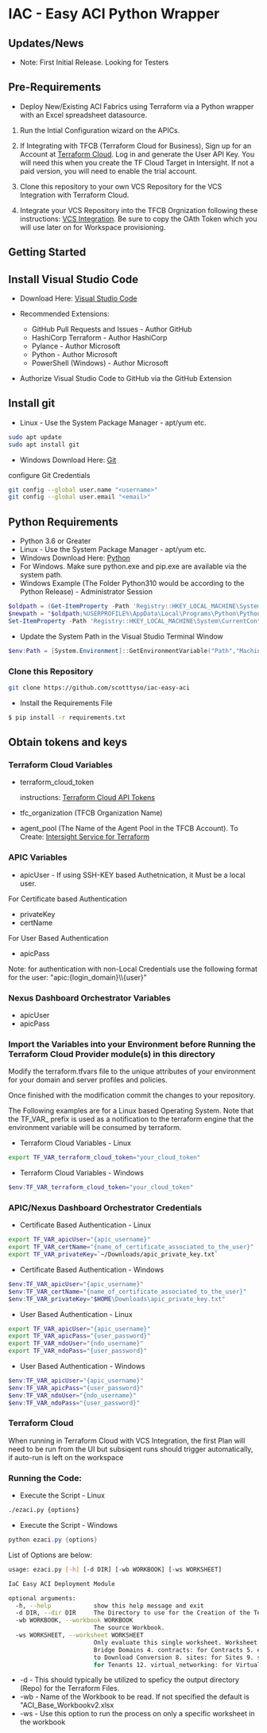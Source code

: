 # IAC - Easy ACI Python Wrapper

## Updates/News

* Note: First Initial Release.  Looking for Testers

## Pre-Requirements

* Deploy New/Existing ACI Fabrics using Terraform via a Python wrapper with an Excel spreadsheet datasource.

1. Run the Intial Configuration wizard on the APICs.

2. If Integrating with TFCB (Terraform Cloud for Business), Sign up for an Account at [Terraform Cloud](https://app.terraform.io/). Log in and generate the User API Key. You will need this when you create the TF Cloud Target in Intersight.  If not a paid version, you will need to enable the trial account.

3. Clone this repository to your own VCS Repository for the VCS Integration with Terraform Cloud.

4. Integrate your VCS Repository into the TFCB Orgnization following these instructions: [VCS Integration](https://www.terraform.io/docs/cloud/vcs/index.html).  Be sure to copy the OAth Token which you will use later on for Workspace provisioning.

## Getting Started

## Install Visual Studio Code

- Download Here: [Visual Studio Code](https://code.visualstudio.com/Download)

- Recommended Extensions: 
  - GitHub Pull Requests and Issues - Author GitHub
  - HashiCorp Terraform - Author HashiCorp
  - Pylance - Author Microsoft
  - Python - Author Microsoft
  - PowerShell (Windows) - Author Microsoft

- Authorize Visual Studio Code to GitHub via the GitHub Extension

## Install git

- Linux - Use the System Package Manager - apt/yum etc.

```bash
sudo apt update
sudo apt install git
```

- Windows Download Here: [Git](https://git-scm.com/download/win)

configure Git Credentials

```bash
git config --global user.name "<username>"   
git config --global user.email "<email>"
```

## Python Requirements

- Python 3.6 or Greater
- Linux - Use the System Package Manager - apt/yum etc.
- Windows Download Here: [Python](https://www.python.org/downloads/) 
- For Windows.  Make sure python.exe and pip.exe are available via the system path.
- Windows Example (The Folder Python310 would be according to the Python Release) - Administrator Session

```powershell
$oldpath = (Get-ItemProperty -Path 'Registry::HKEY_LOCAL_MACHINE\System\CurrentControlSet\Control\Session Manager\Environment' -Name PATH).path
$newpath = "$oldpath;%USERPROFILE%\AppData\Local\Programs\Python\Python310\;%USERPROFILE%\AppData\Local\Programs\Python\Python310\Scripts\"
Set-ItemProperty -Path 'Registry::HKEY_LOCAL_MACHINE\System\CurrentControlSet\Control\Session Manager\Environment' -Name PATH -Value $newpath
```

- Update the System Path in the Visual Studio Terminal Window

```powershell
$env:Path = [System.Environment]::GetEnvironmentVariable("Path","Machine") + ";" + [System.Environment]::GetEnvironmentVariable("Path","User")
```

### Clone this Repository

```bash
git clone https://github.com/scotttyso/iac-easy-aci
```

- Install the Requirements File

```bash
$ pip install -r requirements.txt
```

## Obtain tokens and keys

### Terraform Cloud Variables

* terraform_cloud_token

  instructions: [Terraform Cloud API Tokens](https://www.terraform.io/docs/cloud/users-teams-organizations/api-tokens.html)

* tfc_organization (TFCB Organization Name)
* agent_pool (The Name of the Agent Pool in the TFCB Account).  To Create: [Intersight Service for Terraform](https://community.cisco.com/t5/data-center-and-cloud-documents/intersight-service-for-terraform/ta-p/4301093)

### APIC Variables

* apicUser - If using SSH-KEY based Authetnication, it Must be a local user.

For Certificate based Authentication

* privateKey
* certName

For User Based Authentication

* apicPass

Note: for authentication with non-Local Credentials use the following format for the user: "apic:{login_domain}\\\\{user}"

### Nexus Dashboard Orchestrator Variables

* apicUser
* apicPass

### Import the Variables into your Environment before Running the Terraform Cloud Provider module(s) in this directory

Modify the terraform.tfvars file to the unique attributes of your environment for your domain and server profiles and policies.

Once finished with the modification commit the changes to your repository.

The Following examples are for a Linux based Operating System.  Note that the TF_VAR_ prefix is used as a notification to the terraform engine that the environment variable will be consumed by terraform.

* Terraform Cloud Variables - Linux

```bash
export TF_VAR_terraform_cloud_token="your_cloud_token"
```

* Terraform Cloud Variables - Windows

```powershell
$env:TF_VAR_terraform_cloud_token="your_cloud_token"
```

### APIC/Nexus Dashboard Orchestrator Credentials

* Certificate Based Authentication - Linux

```bash
export TF_VAR_apicUser="{apic_username}"
export TF_VAR_certName="{name_of_certificate_associated_to_the_user}"
export TF_VAR_privateKey=`~/Downloads/apic_private_key.txt`
```

* Certificate Based Authentication - Windows

```powershell
$env:TF_VAR_apicUser="{apic_username}"
$env:TF_VAR_certName="{name_of_certificate_associated_to_the_user}"
$env:TF_VAR_privateKey="$HOME\Downloads\apic_private_key.txt"
```

* User Based Authentication - Linux

```bash
export TF_VAR_apicUser="{apic_username}"
export TF_VAR_apicPass="{user_password}"
export TF_VAR_ndoUser="{ndo_username}"
export TF_VAR_ndoPass="{user_password}"
```

* User Based Authentication - Windows

```powershell
$env:TF_VAR_apicUser="{apic_username}"
$env:TF_VAR_apicPass="{user_password}"
$env:TF_VAR_ndoUser="{ndo_username}"
$env:TF_VAR_ndoPass="{user_password}"
```

### Terraform Cloud

When running in Terraform Cloud with VCS Integration, the first Plan will need to be run from the UI but subsiqent runs should trigger automatically, if auto-run is left on the workspace

### Running the Code:

* Execute the Script - Linux

```bash
./ezaci.py {options}
```

* Execute the Script - Windows

```powershell
python ezaci.py {options}
```

List of Options are below:

```bash
usage: ezaci.py [-h] [-d DIR] [-wb WORKBOOK] [-ws WORKSHEET]

IaC Easy ACI Deployment Module

optional arguments:
  -h, --help            show this help message and exit
  -d DIR, --dir DIR     The Directory to use for the Creation of the Terraform Files.
  -wb WORKBOOK, --workbook WORKBOOK
                        The source Workbook.
  -ws WORKSHEET, --worksheet WORKSHEET
                        Only evaluate this single worksheet. Worksheet values are: 1. access - for Access 2. admin: for Admin 3. bridge_domains: for
                        Bridge Domains 4. contracts: for Contracts 5. epgs: for EPGs 6. fabric: for Fabric 7. l3out: for L3Out 8. port_convert: for Uplink
                        to Download Conversion 8. sites: for Sites 9. switches: for Switch Profiles 10. system_settings: for System Settings 11. tenants:
                        for Tenants 12. virtual_networking: for Virtual Networking
```

* -d - This should typically be utilized to speficy the output directory (Repo) for the Terraform Files.
* -wb - Name of the Workbook to be read.  If not specified the default is "ACI_Base_Workbookv2.xlsx
* -ws - Use this option to run the process on only a specific worksheet in the workbook
